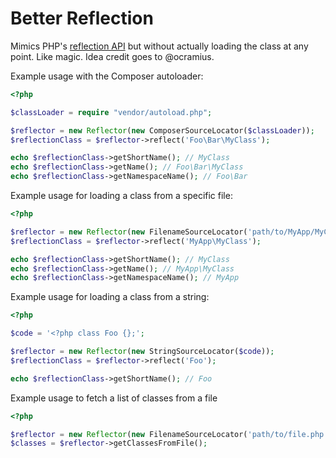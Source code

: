 Better Reflection
=================

Mimics PHP's [reflection API](http://php.net/manual/en/book.reflection.php) but without actually loading the class at
any point. Like magic. Idea credit goes to @ocramius.

Example usage with the Composer autoloader:

```php
<?php

$classLoader = require "vendor/autoload.php";

$reflector = new Reflector(new ComposerSourceLocator($classLoader));
$reflectionClass = $reflector->reflect('Foo\Bar\MyClass');

echo $reflectionClass->getShortName(); // MyClass
echo $reflectionClass->getName(); // Foo\Bar\MyClass
echo $reflectionClass->getNamespaceName(); // Foo\Bar
```

Example usage for loading a class from a specific file:

```php
<?php

$reflector = new Reflector(new FilenameSourceLocator('path/to/MyApp/MyClass.php'));
$reflectionClass = $reflector->reflect('MyApp\MyClass');

echo $reflectionClass->getShortName(); // MyClass
echo $reflectionClass->getName(); // MyApp\MyClass
echo $reflectionClass->getNamespaceName(); // MyApp
```

Example usage for loading a class from a string:

```php
<?php

$code = '<?php class Foo {};';

$reflector = new Reflector(new StringSourceLocator($code));
$reflectionClass = $reflector->reflect('Foo');

echo $reflectionClass->getShortName(); // Foo
```

Example usage to fetch a list of classes from a file

```php
<?php

$reflector = new Reflector(new FilenameSourceLocator('path/to/file.php'));
$classes = $reflector->getClassesFromFile();
```
